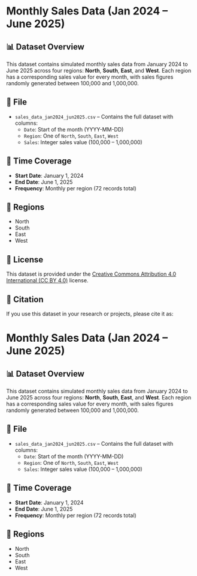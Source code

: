 # Monthly Sales Data (Jan 2024 – June 2025)

## 📊 Dataset Overview

This dataset contains simulated monthly sales data from January 2024 to June 2025 across four regions: **North**, **South**, **East**, and **West**. Each region has a corresponding sales value for every month, with sales figures randomly generated between 100,000 and 1,000,000.

## 🧾 File

- `sales_data_jan2024_jun2025.csv` – Contains the full dataset with columns:
  - `Date`: Start of the month (YYYY-MM-DD)
  - `Region`: One of `North`, `South`, `East`, `West`
  - `Sales`: Integer sales value (100,000 – 1,000,000)

## 📅 Time Coverage

- **Start Date**: January 1, 2024
- **End Date**: June 1, 2025
- **Frequency**: Monthly per region (72 records total)

## 📍 Regions

- North
- South
- East
- West

## 📄 License

This dataset is provided under the [Creative Commons Attribution 4.0 International (CC BY 4.0)](https://creativecommons.org/licenses/by/4.0/) license.

## 📌 Citation

If you use this dataset in your research or projects, please cite it as:

# Monthly Sales Data (Jan 2024 – June 2025)

## 📊 Dataset Overview

This dataset contains simulated monthly sales data from January 2024 to June 2025 across four regions: **North**, **South**, **East**, and **West**. Each region has a corresponding sales value for every month, with sales figures randomly generated between 100,000 and 1,000,000.

## 🧾 File

- `sales_data_jan2024_jun2025.csv` – Contains the full dataset with columns:
  - `Date`: Start of the month (YYYY-MM-DD)
  - `Region`: One of `North`, `South`, `East`, `West`
  - `Sales`: Integer sales value (100,000 – 1,000,000)

## 📅 Time Coverage

- **Start Date**: January 1, 2024
- **End Date**: June 1, 2025
- **Frequency**: Monthly per region (72 records total)

## 📍 Regions

- North
- South
- East
- West

